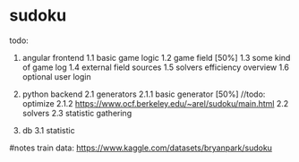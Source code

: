 # sudoku

todo:
1. angular frontend
1.1 basic game logic
1.2 game field [50%]
1.3 some kind of game log
1.4 external field sources
1.5 solvers efficiency overview
1.6 optional user login

2. python backend
2.1 generators
2.1.1 basic generator [50%] //todo: optimize
2.1.2 https://www.ocf.berkeley.edu/~arel/sudoku/main.html
2.2 solvers
2.3 statistic gathering

3. db
3.1 statistic

#notes
train data: https://www.kaggle.com/datasets/bryanpark/sudoku